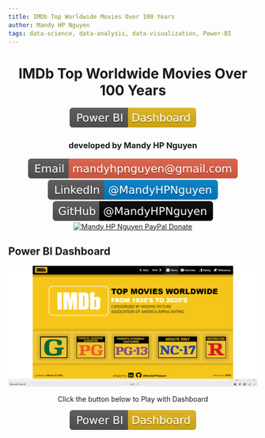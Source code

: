 ```yaml
---
title: IMDb Top Worldwide Movies Over 100 Years
author: Mandy HP Nguyen
tags: data-science, data-analysis, data-visualization, Power-BI
---
```

<!-- HEADER -->

<div align="center">
  <h1>IMDb Top Worldwide Movies Over 100 Years</h1>
  <a href="https://app.powerbi.com/view?r=eyJrIjoiNzk5NTdkZTYtODI5Yi00NTAyLWJhZGYtYzBjYzYwZjg0Yzk2IiwidCI6ImMzMjk5OGJhLWJhZjYtNDBjYS04ZWE0LWM3MzE4OGQzOGQ1OSJ9" rel="nofollow"><img src="https://raw.githubusercontent.com/mandyhpnguyen/mGarage4images/main/shield-badges/Power%20BI-Dashboard-yellow.svg" alt="Mandy HP Nguyen Power BI">
  </a>
  <h3><strong>developed by Mandy HP Nguyen</strong></h3>
  
  <p>
    <a href="mailto:MandyHPNguyen@gmail.com?subject=Mail from GitHub" rel="nofollow"><img src="https://raw.githubusercontent.com/mandyhpnguyen/mGarage4images/main/shield-badges/Email-mandyhpnguyen-red.svg" alt="Mandy HP Nguyen Email">
    </a>
    <a href="https://www.linkedin.com/in/mandyhpnguyen/" rel="nofollow"><img src="https://raw.githubusercontent.com/mandyhpnguyen/mGarage4images/main/shield-badges/LinkedIn-%40MandyHPNguyen-blue.svg" alt="Mandy HP Nguyen LinkedIn">
    </a>
    <a href="https://github.com/mandyhpnguyen" rel="nofollow"><img src="https://raw.githubusercontent.com/mandyhpnguyen/mGarage4images/main/shield-badges/GitHub-%40MandyHPNguyen-black.svg" alt="Mandy HP Nguyen GitHub">
    </a>
    <a href="https://paypal.me/MandyHPNguyen" rel="nofollow"><img src="https://raw.githubusercontent.com/mandyhpnguyen/mGarage4images/main/shield-badges/BuyMeACoffee%E2%98%95-PayPal-brown.svg" alt="Mandy HP Nguyen PayPal Donate">
    </a>
  </p>
</div>

## Power BI Dashboard
<div align="center">
  <img src="https://github.com/mandyhpnguyen/IMDb-top-movies-over-100-years-powerBI-dashboard/raw/main/images/project/dashboard_overview.gif" alt="Power BI Dashboard by Mandy HP Nguyen">
  </img>
  <p>Click the button below to Play with Dashboard</p>
  <a href="https://app.powerbi.com/view?r=eyJrIjoiNzk5NTdkZTYtODI5Yi00NTAyLWJhZGYtYzBjYzYwZjg0Yzk2IiwidCI6ImMzMjk5OGJhLWJhZjYtNDBjYS04ZWE0LWM3MzE4OGQzOGQ1OSJ9" rel="nofollow"><img src="https://raw.githubusercontent.com/mandyhpnguyen/mGarage4images/main/shield-badges/Power%20BI-Dashboard-yellow.svg" alt="Mandy HP Nguyen Power BI">
  </a>
</div>
